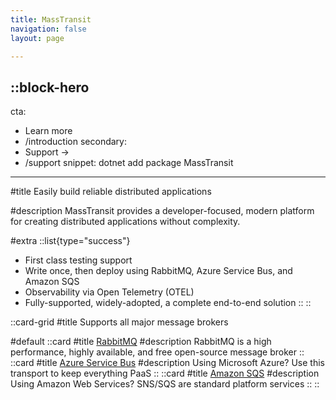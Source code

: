 ```yaml
---
title: MassTransit
navigation: false
layout: page

---
```


::block-hero
---
cta:
  - Learn more
  - /introduction
secondary:
  - Support →
  - /support
snippet: dotnet add package MassTransit
---

#title
Easily build reliable distributed applications

#description
MassTransit provides a developer-focused, modern platform for creating distributed applications without complexity.

#extra
  ::list{type="success"}
  - First class testing support
  - Write once, then deploy using RabbitMQ, Azure Service Bus, and Amazon SQS
  - Observability via Open Telemetry (OTEL)
  - Fully-supported, widely-adopted, a complete end-to-end solution
  ::
::

::card-grid
#title
Supports all major message brokers

#default
    ::card
    #title
    [RabbitMQ](/documentation/transports/rabbitmq)
    #description
    RabbitMQ is a high performance, highly available, and free open-source message broker
    ::
    ::card
    #title
    [Azure Service Bus](/documentation/transports/azure-service-bus)
    #description
    Using Microsoft Azure? Use this transport to keep everything PaaS
    ::
    ::card
    #title
    [Amazon SQS](/documentation/transports/amazon-sqs)
    #description
    Using Amazon Web Services? SNS/SQS are standard platform services
    ::
::

